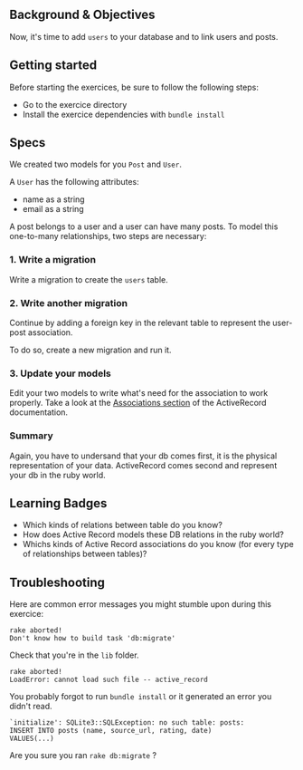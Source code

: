 ## Background & Objectives

Now, it's time to add `users` to your database and to link users and posts.

## Getting started

Before starting the exercices, be sure to follow the following steps:

* Go to the exercice directory
* Install the exercice dependencies with `bundle install`

## Specs

We created two models for you `Post` and `User`.

A `User` has the following attributes:

* name as a string
* email as a string

A post belongs to a user and a user can have many posts. To model this one-to-many relationships, two steps are necessary:

### 1. Write a migration

Write a migration to create the `users` table.

### 2. Write another migration

Continue by adding a foreign key in the relevant table to represent the user-post association.

To do so, create a new migration and run it.

### 3. Update your models

Edit your two models to write what's need for the association to work properly. Take a look at the [Associations section](http://guides.rubyonrails.org/association_basics.html) of the ActiveRecord documentation.

### Summary

Again, you have to undersand that your db comes first, it is the physical representation of your data. ActiveRecord comes second and represent your db in the ruby world.

## Learning Badges

- Which kinds of relations between table do you know?
- How does Active Record models these DB relations in the ruby world?
- Whichs kinds of Active Record associations do you know (for every type of relationships between tables)?

## Troubleshooting

Here are common error messages you might stumble upon during this exercice:

    rake aborted!
    Don't know how to build task 'db:migrate'

Check that you're in the `lib` folder.

    rake aborted!
    LoadError: cannot load such file -- active_record

You probably forgot to run `bundle install` or it generated an error you didn't read.

    `initialize': SQLite3::SQLException: no such table: posts:
    INSERT INTO posts (name, source_url, rating, date)
    VALUES(...)

Are you sure you ran `rake db:migrate` ?
